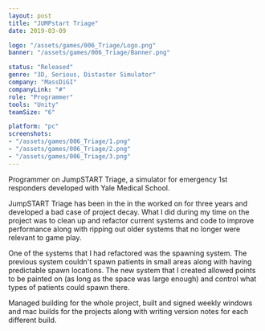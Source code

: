 ```yaml
---
layout: post
title: "JUMPstart Triage"
date: 2019-03-09

logo: "/assets/games/006_Triage/Logo.png"
banner: "/assets/games/006_Triage/Banner.png"

status: "Released"
genre: "3D, Serious, Distaster Simulator"
company: "MassDiGI"
companyLink: "#"
role: "Programmer"
tools: "Unity"
teamSize: "6"

platform: "pc"
screenshots:
- "/assets/games/006_Triage/1.png"
- "/assets/games/006_Triage/2.png"
- "/assets/games/006_Triage/3.png"
---
```


Programmer on JumpSTART Triage, a simulator for emergency 1st responders developed with Yale Medical School. 

JumpSTART Triage has been in the in the worked on for three years and developed a bad case of project decay. What I did during my time on the project was to clean up and refactor current systems and code to improve performance along with ripping out older systems that no longer were relevant to game play. 

One of the systems that I had refactored was the spawning system. The previous system couldn't spawn patients in small areas along with having predictable spawn locations. The new system that I created allowed points to be painted on (as long as the space was large enough) and control what types of patients could spawn there. 

Managed building for the whole project, built and signed weekly windows and mac builds for the projects along with writing version notes for each different build.
